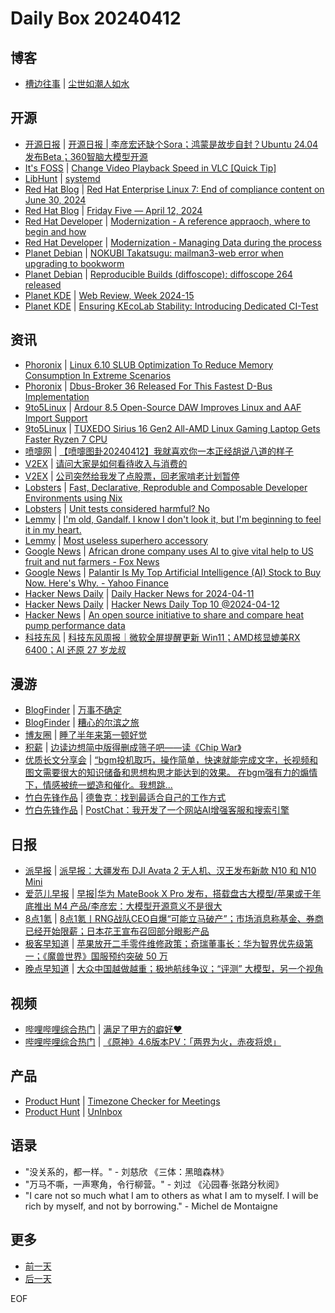 # Daily Box 20240412

## 博客
- [槽边往事](https://www.hecaitou.com/) | [尘世如潮人如水](https://www.hecaitou.com/2024/04/The-world-is-like-a-tide-and-people-are-like-water.html)

## 开源
- [开源日报](https://www.oschina.net/news/column?columnId=25) | [开源日报 | 李彦宏还缺个Sora；鸿蒙是故步自封？Ubuntu 24.04发布Beta；360智脑大模型开源](https://www.oschina.net/news/287428)
- [It's FOSS](https://itsfoss.com/) | [Change Video Playback Speed in VLC [Quick Tip]](https://itsfoss.com/vlc-video-speed/)
- [LibHunt](https://www.libhunt.com/) | [systemd](https://www.libhunt.com/r/systemd)
- [Red Hat Blog](https://www.redhat.com/en/blog) | [Red Hat Enterprise Linux 7: End of compliance content on June 30, 2024](https://www.redhat.com/en/blog/red-hat-enterprise-linux-7-end-compliance-content-june-30-2024)
- [Red Hat Blog](https://www.redhat.com/en/blog) | [Friday Five — April 12, 2024](https://www.redhat.com/en/blog/friday-five-april-12-2024-red-hat)
- [Red Hat Developer](https://developers.redhat.com/) | [Modernization - A reference appraoch, where to begin and how](https://developers.redhat.com/articles/2024/04/12/modernization-reference-appraoch-where-begin-and-how)
- [Red Hat Developer](https://developers.redhat.com/) | [Modernization - Managing Data during the process](https://developers.redhat.com/articles/2024/04/12/modernization-managing-data-during-process)
- [Planet Debian](https://planet.debian.org/) | [NOKUBI Takatsugu: mailman3-web error when upgrading to bookworm](http://blog.daionet.gr.jp/knok-e/2024/04/12/mailman3-web-error-when-upgrading-to-bookworm/)
- [Planet Debian](https://planet.debian.org/) | [Reproducible Builds (diffoscope): diffoscope 264 released](https://diffoscope.org/news/diffoscope-264-released/)
- [Planet KDE](https://planet.kde.org/) | [Web Review, Week 2024-15](https://ervin.ipsquad.net/blog/2024/04/12/web-review-week-2024-15/?utm_source=atom_feed)
- [Planet KDE](https://planet.kde.org/) | [Ensuring KEcoLab Stability: Introducing Dedicated CI-Test](https://eco.kde.org/blog/2024-04-12-sok24-energy-measurement-lab/?utm_source=atom_feed)

## 资讯
- [Phoronix](https://www.phoronix.com/) | [Linux 6.10 SLUB Optimization To Reduce Memory Consumption In Extreme Scenarios](https://www.phoronix.com/news/Linux-6.10-SLUB-Optimization)
- [Phoronix](https://www.phoronix.com/) | [Dbus-Broker 36 Released For This Fastest D-Bus Implementation](https://www.phoronix.com/news/Dbus-Broker-36-Released)
- [9to5Linux](https://9to5linux.com/) | [Ardour 8.5 Open-Source DAW Improves Linux and AAF Import Support](https://9to5linux.com/ardour-8-5-open-source-daw-improves-linux-and-aaf-import-support)
- [9to5Linux](https://9to5linux.com/) | [TUXEDO Sirius 16 Gen2 All-AMD Linux Gaming Laptop Gets Faster Ryzen 7 CPU](https://9to5linux.com/tuxedo-sirius-16-gen2-all-amd-linux-gaming-laptop-gets-faster-ryzen-7-cpu)
- [喷嚏网](http://www.dapenti.com/blog/blog.asp?subjectid=70&name=xilei) | [【喷嚏图卦20240412】我就喜欢你一本正经胡说八道的样子](http://www.dapenti.com/blog/more.asp?name=xilei&id=177977)
- [V2EX](https://www.v2ex.com/) | [请问大家是如何看待收入与消费的](https://www.v2ex.com/t/1031963)
- [V2EX](https://www.v2ex.com/) | [公司突然给我发了点股票，回老家啃老计划暂停](https://www.v2ex.com/t/1031908)
- [Lobsters](https://lobste.rs/) | [Fast, Declarative, Reproduble and Composable Developer Environments using Nix](https://lobste.rs/s/8xagju/fast_declarative_reproduble_composable)
- [Lobsters](https://lobste.rs/) | [Unit tests considered harmful? No](https://lobste.rs/s/7q1tke/unit_tests_considered_harmful_no)
- [Lemmy](https://lemmy.world/?dataType=Post&listingType=All&page=1&sort=TopDay) | [I&#x27;m old, Gandalf. I know I don&#x27;t look it, but I&#x27;m beginning to feel it in my heart.](https://lemmy.world/pictrs/image/17ecd72f-05b7-48ae-8409-17f64893ad89.jpeg)
- [Lemmy](https://lemmy.world/?dataType=Post&listingType=All&page=1&sort=TopDay) | [Most useless superhero accessory](https://lemmy.world/pictrs/image/c8bd3f78-319c-4c9c-a756-20528efeaa08.webp)
- [Google News](https://news.google.com/topics/CAAqJggKIiBDQkFTRWdvSUwyMHZNRGRqTVhZU0FtVnVHZ0pWVXlnQVAB/sections/CAQiQ0NCQVNMQW9JTDIwdk1EZGpNWFlTQW1WdUdnSlZVeUlOQ0FRYUNRb0hMMjB2TUcxcmVpb0pFZ2N2YlM4d2JXdDZLQUEqKggAKiYICiIgQ0JBU0Vnb0lMMjB2TURkak1YWVNBbVZ1R2dKVlV5Z0FQAVAB) | [African drone company uses AI to give vital help to US fruit and nut farmers - Fox News](https://news.google.com/rss/articles/CBMiYGh0dHBzOi8vd3d3LmZveG5ld3MuY29tL3dvcmxkL2FmcmljYW4tZHJvbmUtY29tcGFueS11c2VzLWFpLWdpdmUtdml0YWwtaGVscC11cy1mcnVpdC1udXQtZmFybWVyc9IBZGh0dHBzOi8vd3d3LmZveG5ld3MuY29tL3dvcmxkL2FmcmljYW4tZHJvbmUtY29tcGFueS11c2VzLWFpLWdpdmUtdml0YWwtaGVscC11cy1mcnVpdC1udXQtZmFybWVycy5hbXA?oc=5)
- [Google News](https://news.google.com/topics/CAAqJggKIiBDQkFTRWdvSUwyMHZNRGRqTVhZU0FtVnVHZ0pWVXlnQVAB/sections/CAQiQ0NCQVNMQW9JTDIwdk1EZGpNWFlTQW1WdUdnSlZVeUlOQ0FRYUNRb0hMMjB2TUcxcmVpb0pFZ2N2YlM4d2JXdDZLQUEqKggAKiYICiIgQ0JBU0Vnb0lMMjB2TURkak1YWVNBbVZ1R2dKVlV5Z0FQAVAB) | [Palantir Is My Top Artificial Intelligence (AI) Stock to Buy Now. Here's Why. - Yahoo Finance](https://news.google.com/rss/articles/CBMiVWh0dHBzOi8vZmluYW5jZS55YWhvby5jb20vbmV3cy9wYWxhbnRpci10b3AtYXJ0aWZpY2lhbC1pbnRlbGxpZ2VuY2UtYWktMTIwMDAwNzA2Lmh0bWzSAQA?oc=5)
- [Hacker News Daily](https://www.daemonology.net/hn-daily/) | [Daily Hacker News for 2024-04-11](https://www.daemonology.net/hn-daily/2024-04-11.html)
- [Hacker News Daily](https://github.com/headllines/hackernews-daily) | [Hacker News Daily Top 10 @2024-04-12](https://github.com/headllines/hackernews-daily/issues/1368)
- [Hacker News](https://news.ycombinator.com/front) | [An open source initiative to share and compare heat pump performance data](https://news.ycombinator.com/item?id=40010615)
- [科技东风](https://m.smzdm.com/tag/tn0400v/) | [科技东风周报｜微软全屏提醒更新 Win11；AMD核显媲美RX 6400；AI 还原 27 岁龙叔](https://post.m.smzdm.com/p/aeq45mwk/)

## 漫游
- [BlogFinder](https://bf.zzxworld.com/) | [万事不确定](https://riichiie.net/2024/04/12/uncertainty-is-everywhere/?utm_source=blogfinder)
- [BlogFinder](https://bf.zzxworld.com/) | [糟心的尔滨之旅](https://pwsz.com/life/3883.html?utm_source=blogfinder)
- [博友圈](https://www.boyouquan.com/home) | [睡了半年来第一顿好觉](https://www.boyouquan.com/go?from=feed&link=https%3A%2F%2Fsuithink.me%2F2024%2F04%2F12%2F%25e7%259d%25a1%25e4%25ba%2586%25e5%258d%258a%25e5%25b9%25b4%25e6%259d%25a5%25e7%25ac%25ac%25e4%25b8%2580%25e9%25a1%25bf%25e5%25a5%25bd%25e8%25a7%2589%2F)
- [积薪](https://firewood.news/) | [边读边想简中版得删成筛子吧——读《Chip War》](https://blog.douchi.space/book-chip-war/)
- [优质长文分享会](https://m.okjike.com/topics/56d2fabe7cb3331100467e2b) | [“bgm投机取巧，操作简单，快速就能完成文字，长视频和图文需要很大的知识储备和思想构思才能达到的效果。 在bgm强有力的煽情下，情感被统一塑造和催化。我想跳...](https://mp.weixin.qq.com/s/ODdSQB5pkdR3Ctq_A019NA)
- [竹白先锋作品](https://www.zhubai.wiki/) | [德鲁克：找到最适合自己的工作方式](https://open.zhubai.wiki/a/l/t/z/pl/ouranswers/2390506883691126784)
- [竹白先锋作品](https://www.zhubai.wiki/) | [PostChat：我开发了一个网站AI增强客服和搜索引擎](https://open.zhubai.wiki/a/l/t/z/pl/zhheo/2390401007386951680)

## 日报
- [派早报](https://sspai.com/tag/%E6%B4%BE%E6%97%A9%E6%8A%A5) | [派早报：大疆发布 DJI Avata 2 无人机、汉王发布新款 N10 和 N10 Mini](https://sspai.com/post/88008)
- [爱范儿早报](https://www.ifanr.com/category/ifanrnews) | [早报|华为 MateBook X Pro 发布，搭载盘古大模型/苹果或于年底推出 M4 产品/李彦宏：大模型开源意义不是很大](https://www.ifanr.com/1580926)
- [8点1氪](https://36kr.com/user/5652071) | [8点1氪丨RNG战队CEO自爆“可能立马破产”；市场消息称基金、券商已经开始限薪；日本花王宣布召回部分眼影产品](https://36kr.com/p/2729711744164871)
- [极客早知道](https://www.geekpark.net/column/74) | [苹果放开二手零件维修政策；奇瑞董事长：华为智界优先级第一；《魔兽世界》国服预约突破 50 万](https://www.geekpark.net/news/333610)
- [晚点早知道](https://www.latepost.com/news/index?proma=3) | [大众中国越做越重；极地航线争议；​“评测” 大模型，另一个视角](https://www.latepost.com/news/dj_detail?id=2225)

## 视频
- [哔哩哔哩综合热门](https://www.bilibili.com/v/popular/all/) | [满足了甲方的癖好♥](https://b23.tv/BV1iC411G7aN)
- [哔哩哔哩综合热门](https://www.bilibili.com/v/popular/all/) | [《原神》4.6版本PV：「两界为火，赤夜将熄」](https://b23.tv/BV1RC411G7oH)

## 产品
- [Product Hunt](https://www.producthunt.com) | [Timezone Checker for Meetings](https://www.producthunt.com/posts/timezone-checker-for-meetings)
- [Product Hunt](https://www.producthunt.com) | [UnInbox](https://www.producthunt.com/posts/uninbox)

## 语录
- "没关系的，都一样。" - 刘慈欣 《三体：黑暗森林》
- "万马不嘶，一声寒角，令行柳营。" - 刘过 《沁园春·张路分秋阅》
- "I care not so much what I am to others as what I am to myself. I will be rich by myself, and not by borrowing." - Michel de Montaigne

## 更多
- [前一天](daily-box-20240411.md)
- [后一天](daily-box-20240413.md)

EOF